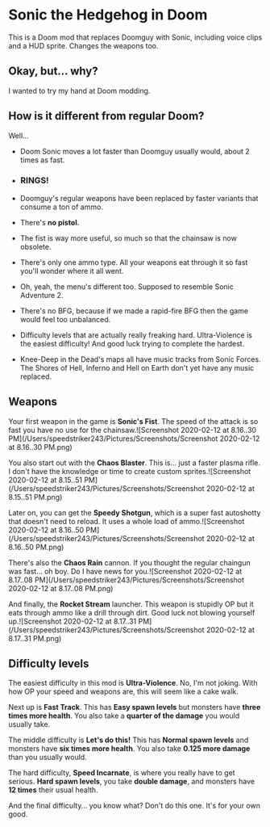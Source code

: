 # Sonic the Hedgehog in Doom
This is a Doom mod that replaces Doomguy with Sonic, including voice clips and a HUD sprite. Changes the weapons too.

## Okay, but… why?

I wanted to try my hand at Doom modding.

## How is it different from regular Doom?

Well...

- Doom Sonic moves a lot faster than Doomguy usually would, about 2 times as fast.

- ### RINGS!

- Doomguy's regular weapons have been replaced by faster variants that consume a ton of ammo.

- There's **no pistol.**

- The fist is way more useful, so much so that the chainsaw is now obsolete.

- There's only one ammo type. All your weapons eat through it so fast you'll wonder where it all went.

- Oh, yeah, the menu's different too. Supposed to resemble Sonic Adventure 2.

- There's no BFG, because if we made a rapid-fire BFG then the game would feel too unbalanced.

- Difficulty levels that are actually really freaking hard. Ultra-Violence is the easiest difficulty! And good luck trying to complete the hardest.

- Knee-Deep in the Dead's maps all have music tracks from Sonic Forces. The Shores of Hell, Inferno and Hell on Earth don't yet have any music replaced.

## Weapons

Your first weapon in the game is **Sonic's Fist**. The speed of the attack is so fast you have no use for the chainsaw.![Screenshot 2020-02-12 at 8.16..30 PM](/Users/speedstriker243/Pictures/Screenshots/Screenshot 2020-02-12 at 8.16..30 PM.png)

You also start out with the **Chaos Blaster**. This is… just a faster plasma rifle. I don't have the knowledge or time to create custom sprites.![Screenshot 2020-02-12 at 8.15..51 PM](/Users/speedstriker243/Pictures/Screenshots/Screenshot 2020-02-12 at 8.15..51 PM.png)

Later on, you can get the **Speedy Shotgun**, which is a super fast autoshotty that doesn't need to reload. It uses a whole load of ammo.![Screenshot 2020-02-12 at 8.16..50 PM](/Users/speedstriker243/Pictures/Screenshots/Screenshot 2020-02-12 at 8.16..50 PM.png)

There's also the **Chaos Rain** cannon. If you thought the regular chaingun was fast… oh boy. Do I have news for you.![Screenshot 2020-02-12 at 8.17..08 PM](/Users/speedstriker243/Pictures/Screenshots/Screenshot 2020-02-12 at 8.17..08 PM.png)

And finally, the **Rocket Stream** launcher. This weapon is stupidly OP but it eats through ammo like a drill through dirt. Good luck not blowing yourself up.![Screenshot 2020-02-12 at 8.17..31 PM](/Users/speedstriker243/Pictures/Screenshots/Screenshot 2020-02-12 at 8.17..31 PM.png)

## Difficulty levels

The easiest difficulty in this mod is **Ultra-Violence**. No, I'm not joking. With how OP your speed and weapons are, this will seem like a cake walk.

Next up is **Fast Track**. This has **Easy spawn levels** but monsters have **three times more health**. You also take a **quarter of the damage** you would usually take.

The middle difficulty is **Let's do this!** This has **Normal spawn levels** and monsters have **six times more health**. You also take  **0.125 more damage** than you usually would.

The hard difficulty, **Speed Incarnate**, is where you really have to get serious. **Hard spawn levels**, you take **double damage**, and monsters have **12 times** their usual health.

And the final difficulty… you know what? Don't do this one. It's for your own good.